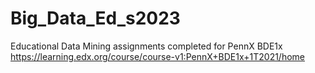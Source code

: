 # Big_Data_Ed_s2023
Educational Data Mining assignments completed for PennX BDE1x
https://learning.edx.org/course/course-v1:PennX+BDE1x+1T2021/home

